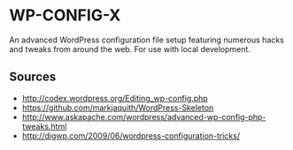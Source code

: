 # WP-CONFIG-X

An advanced WordPress configuration file setup featuring numerous hacks and tweaks from around the web. For use with local development.

## Sources

* http://codex.wordpress.org/Editing_wp-config.php
* https://github.com/markjaquith/WordPress-Skeleton
* http://www.askapache.com/wordpress/advanced-wp-config-php-tweaks.html
* http://digwp.com/2009/06/wordpress-configuration-tricks/